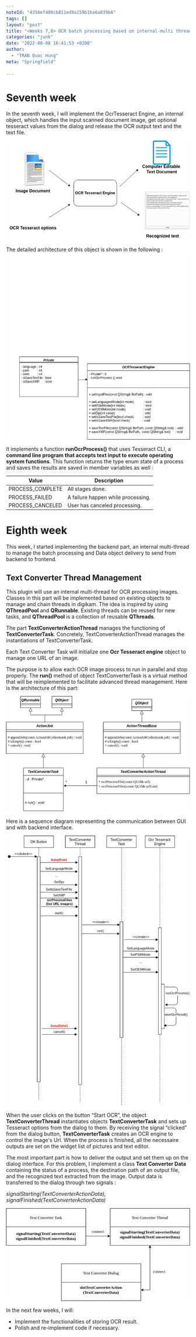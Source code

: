 ```yaml
---
noteId: "4356ef400cb811ed9a159b1ba6a039b6"
tags: []
layout: "post"
title: "<Weeks 7,8> OCR batch processing based on internal-multi threading"
categories: "junk"
date: "2022-08-08 16:41:53 +0200"
author:
  - "TRAN Quoc Hung"
meta: "Springfield"

---
```


# **Seventh week**

In the seventh week, I will implement the OcrTesseract Engine, an internal object, which handles the input scanned document image, get optional tesseract values from the dialog and release the OCR output text and the text file. 

![figure1](https://github.com/quochungtran/quochungtran.github.io/blob/master/image_blog/week7-8%20%20/ocrEngine.png?raw=true)

The detailed architecture of this object is shown in the following : 

![figure1](https://github.com/quochungtran/quochungtran.github.io/blob/master/image_blog/week7-8%20%20/ocrEngineUML.png?raw=true)



It implements a function **runOcrProcess()** that uses Tesseract CLI, a **command line program that accepts text input to execute operating system functions**. This function returns the type enum state of a process and saves the results are saved in member variables as well :

| Value            | Description                             |
| ---------------- | ----------------------------------------|
| PROCESS_COMPLETE | All stages done.                        |
| PROCESS_FAILED   | A failure happen while processing.      |
| PROCESS_CANCELED | User has canceled processing.           |



# **Eighth week**

This week, I started implementing the backend part, an internal multi-thread to manage the batch processing and Data object delivery to send from backend to frontend.

## **Text Converter Thread Management**


This plugin will use an internal multi-thread for OCR processing images. Classes in this part will be implemented based on existing objects to manage and chain threads in digikam. The idea is inspired by using **QThreadPool** and **QRunnable**. Existing threads can be reused for new tasks, and **QThreadPool** is a collection of reusable **QThreads**. 

The part **TextConverterActionThread**  manages the functioning of **TextConverterTask**. Concretely,  TextConverterActionThread manages the instantiations of TextConverterTask. 

Each Text Converter Task will initialize one **Ocr Tesseract engine** object to manage one URL of an image.  

The purpose is to allow each OCR image process to run in parallel and stop properly.  The **run()** method of object TextConverterTask is a virtual method that will be reimplemented to facilitate advanced thread management. Here is the architecture of  this part:

![figure1](https://github.com/quochungtran/quochungtran.github.io/blob/master/image_blog/week7-8%20%20/thread_UML.png?raw=true)

Here is a sequence diagram representing the communication between GUI and with backend interface. 

![figure1](https://github.com/quochungtran/quochungtran.github.io/blob/master/image_blog/week7-8%20%20/diagram_sequence.png?raw=true)


When the user clicks on the button “Start OCR”,  the object **TextConverterThread** instantiates objects **TextConverterTask** and sets up Tesseract options from the dialog to them. By receiving the signal “clicked” from the dialog button, **TextConverterTask** creates an OCR engine to control the image's Url. When the process is finished, all the necessaire outputs are set on the widget list of pictures and text editor.  

The most important part is how to deliver the output and set them up on the dialog interface. For this problem, I implement a class **Text Converter Data** containing the status of a process, the destination path of an output file, and the recognized text extracted from the image. Output data is transferred to the dialog through two signals :

_signalStarting(TextConverterActionData), signalFinished(TextConverterActionData)_ 

![figure1](https://github.com/quochungtran/quochungtran.github.io/blob/master/image_blog/week7-8%20%20/connect.png?raw=true)


In the next few weeks, I will:

- Implement the functionalities of storing OCR result.
- Polish and re-implement code if necessary.